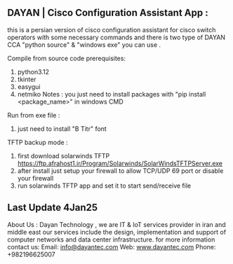 DAYAN | Cisco Configuration Assistant App :
------------------------------------------
this is a persian version of cisco configuration assistant for cisco switch operators with some necessary commands and there is two type of DAYAN CCA "python source" & "windows exe" you can use .


Compile from source code prerequisites:
 1. python3.12
 2. tkinter
 3. easygui
 4. netmiko
 Notes : you just need to install packages with "pip install <package_name>" in windows CMD

Run from exe file :
 1. just need to install "B Titr" font

TFTP backup mode :
 1. first download solarwinds TFTP
    https://ftp.afrahost1.ir/Program/Solarwinds/SolarWindsTFTPServer.exe
 2. after install just setup your firewall to allow TCP/UDP 69 port or disable your firewall
 3. run solarwinds TFTP app and set it to start send/receive file


Last Update 4Jan25
----------------------------------------
About Us :
 Dayan Technology , 
 we are IT & IoT services provider in iran and middle east
 our services include the design, implementation and support of computer networks and data center infrastructure. 
 for more information contact us:
  Email: info@dayantec.com
  Web: www.dayantec.com
  Phone: +982196625007

 
